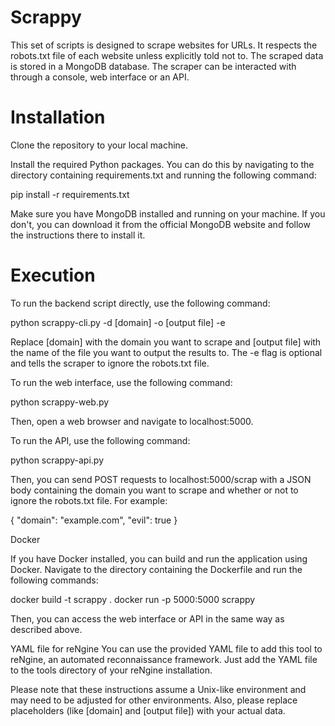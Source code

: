 # Scrappy

This set of scripts is designed to scrape websites for URLs. It respects the robots.txt file of each website unless explicitly told not to. The scraped data is stored in a MongoDB database. The scraper can be interacted with through a console, web interface or an API.

# Installation

Clone the repository to your local machine.

Install the required Python packages. You can do this by navigating to the directory containing requirements.txt and running the following command:

  pip install -r requirements.txt
  
Make sure you have MongoDB installed and running on your machine. If you don't, you can download it from the official MongoDB website and follow the instructions there to install it.

# Execution

To run the backend script directly, use the following command:

python scrappy-cli.py -d [domain] -o [output file] -e

Replace [domain] with the domain you want to scrape and [output file] with the name of the file you want to output the results to. The -e flag is optional and tells the scraper to ignore the robots.txt file.

To run the web interface, use the following command:

  python scrappy-web.py
  
Then, open a web browser and navigate to localhost:5000.

To run the API, use the following command:

  python scrappy-api.py
  
Then, you can send POST requests to localhost:5000/scrap with a JSON body containing the domain you want to scrape and whether or not to ignore the robots.txt file. For example:

{
    "domain": "example.com",
    "evil": true
}

Docker

If you have Docker installed, you can build and run the application using Docker. Navigate to the directory containing the Dockerfile and run the following commands:

docker build -t scrappy .
docker run -p 5000:5000 scrappy

Then, you can access the web interface or API in the same way as described above.

YAML file for reNgine
You can use the provided YAML file to add this tool to reNgine, an automated reconnaissance framework. Just add the YAML file to the tools directory of your reNgine installation.

Please note that these instructions assume a Unix-like environment and may need to be adjusted for other environments. Also, please replace placeholders (like [domain] and [output file]) with your actual data.
